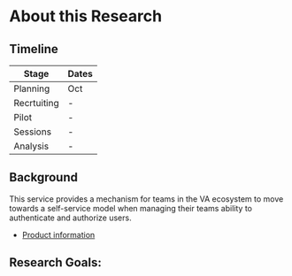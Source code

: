 

# About this Research


## Timeline

| Stage | Dates |
| --- | ---|
| Planning | Oct |
| Recrtuiting | - |
| Pilot | - |
| Sessions | - |
| Analysis | - |


## Background
This service provides a mechanism for teams in the VA ecosystem to move towards a self-service model when managing their teams ability to authenticate and authorize users.

- [Product information](https://github.com/department-of-veterans-affairs/va.gov-team/blob/master/products/identity/Product%20Briefs/Identity%20Dashboard.md)

  
## Research Goals:
